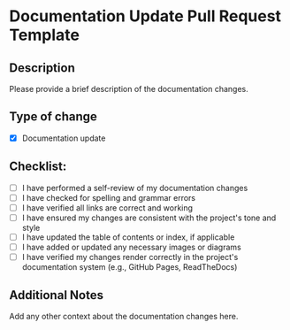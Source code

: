 ﻿# Documentation Update Pull Request Template

## Description
Please provide a brief description of the documentation changes.

## Type of change
- [x] Documentation update

## Checklist:
- [ ] I have performed a self-review of my documentation changes
- [ ] I have checked for spelling and grammar errors
- [ ] I have verified all links are correct and working
- [ ] I have ensured my changes are consistent with the project's tone and style
- [ ] I have updated the table of contents or index, if applicable
- [ ] I have added or updated any necessary images or diagrams
- [ ] I have verified my changes render correctly in the project's documentation system (e.g., GitHub Pages, ReadTheDocs)

## Additional Notes
Add any other context about the documentation changes here.